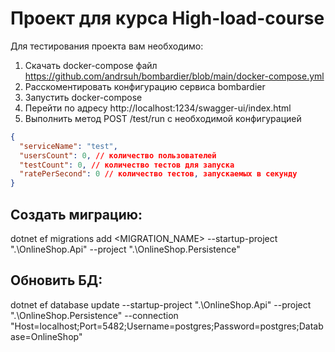 # Проект для курса High-load-course

Для тестирования проекта вам необходимо:
1. Скачать docker-compose файл
   https://github.com/andrsuh/bombardier/blob/main/docker-compose.yml
2. Расскоментировать конфигурацию сервиса bombardier
3. Запустить docker-compose 
4. Перейти по адресу http://localhost:1234/swagger-ui/index.html
5. Выполнить метод POST /test/run с необходимой конфигурацией 
```json
{
  "serviceName": "test",
  "usersCount": 0, // количество пользователей
  "testCount": 0, // количество тестов для запуска
  "ratePerSecond": 0 // количество тестов, запускаемых в секунду
}
```
  


## Создать миграцию: 
dotnet ef migrations add <MIGRATION_NAME> --startup-project ".\OnlineShop.Api\" --project ".\OnlineShop.Persistence\" 

## Обновить БД:
dotnet ef database update --startup-project ".\OnlineShop.Api\" --project ".\OnlineShop.Persistence\" --connection "Host=localhost;Port=5482;Username=postgres;Password=postgres;Database=OnlineShop"
